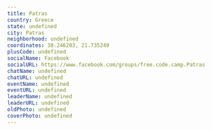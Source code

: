 ```yaml
---
title: Patras
country: Greece
state: undefined
city: Patras
neighborhood: undefined
coordinates: 38.246203, 21.735249
plusCode: undefined
socialName: Facebook
socialURL: https://www.facebook.com/groups/free.code.camp.Patras
chatName: undefined
chatURL: undefined
eventName: undefined
eventURL: undefined
leaderName: undefined
leaderURL: undefined
oldPhoto: undefined
coverPhoto: undefined
---
```

